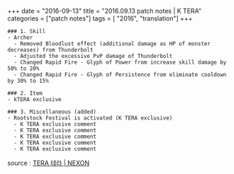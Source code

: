 +++
date = "2016-09-13"
title = "2016.09.13 patch notes | K TERA"
categories = ["patch notes"]
tags = [ "2016", "translation"]
+++

```
### 1. Skill
- Archer
  - Removed Bloodlust effect (additional damage as HP of monster decreases) from Thunderbolt
  - Adjusted the excessive PvP damage of Thunderbolt
  - Changed Rapid Fire - Glyph of Power from increase skill damage by 50% to 20%
  - Changed Rapid Fire - Glyph of Persistence from eliminate cooldown by 30% to 15%

### 2. Item
- kTERA exclusive

### 3. Miscellaneous (added)
- Rootstock Festival is activated (K TERA exclusive)
  - K TERA exclusive comment
  - K TERA exclusive comment
  - K TERA exclusive comment
  - K TERA exclusive comment
  - K TERA exclusive comment
```

source : [TERA 테라 | NEXON](http://tera.nexon.com/news/update/view.aspx?n4articlesn=)
